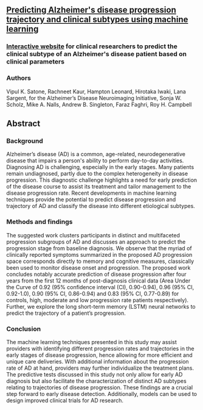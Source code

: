 ## [Predicting Alzheimer's disease progression trajectory and clinical subtypes using machine learning](https://www.biorxiv.org/content/10.1101/792432v2)

### [Interactive website](https://share.streamlit.io/kaurrachneet6/mlforadni/main) for clinical researchers to predict the clinical subtype of an Alzheimer's disease patient based on clinical parameters

### Authors

Vipul K. Satone, Rachneet Kaur, Hampton Leonard, Hirotaka Iwaki, Lana Sargent, for the Alzheimer’s Disease Neuroimaging Initiative, Sonja W. Scholz, Mike A. Nalls, Andrew B. Singleton, Faraz Faghri, Roy H. Campbell  

## Abstract
### Background
Alzheimer’s disease (AD) is a common, age-related, neurodegenerative disease that impairs a person's ability to perform day-to-day activities. Diagnosing AD is challenging, especially in the early stages. Many patients remain undiagnosed, partly due to the complex heterogeneity in disease progression. This diagnostic challenge highlights a need for early prediction of the disease course to assist its treatment and tailor management to the disease progression rate. Recent developments in machine learning techniques provide the potential to predict disease progression and trajectory of AD and classify the disease into different etiological subtypes. 

### Methods and findings
The suggested work clusters participants in distinct and multifaceted progression subgroups of AD and discusses an approach to predict the progression stage from baseline diagnosis. We observe that the myriad of clinically reported symptoms summarized in the proposed AD progression space corresponds directly to memory and cognitive measures, classically been used to monitor disease onset and progression. The proposed work concludes notably accurate prediction of disease progression after four years from the first 12 months of post-diagnosis clinical data (Area Under the Curve of 0.92 (95% confidence interval (CI),  0.90-0.94), 0.96 (95% CI, 0.92-1.0), 0.90 (95% CI, 0.86-0.94) and 0.83 (95% CI, 0.77-0.89)  for controls, high, moderate and low progression rate patients respectively). Further, we explore the long short-term memory (LSTM) neural networks to predict the trajectory of a patient’s progression. 

### Conclusion
The machine learning techniques presented in this study may assist providers with identifying different progression rates and trajectories in the early stages of disease progression, hence allowing for more efficient and unique care deliveries. With additional information about the progression rate of AD at hand, providers may further individualize the treatment plans. The predictive tests discussed in this study not only allow for early AD diagnosis but also facilitate the characterization of distinct AD subtypes relating to trajectories of disease progression. These findings are a crucial step forward to early disease detection. Additionally, models can be used to design improved clinical trials for AD research.
